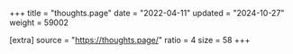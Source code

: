 +++
title = "thoughts.page"
date = "2022-04-11"
updated = "2024-10-27"
weight = 59002

[extra]
source = "https://thoughts.page/"
ratio = 4
size = 58
+++
